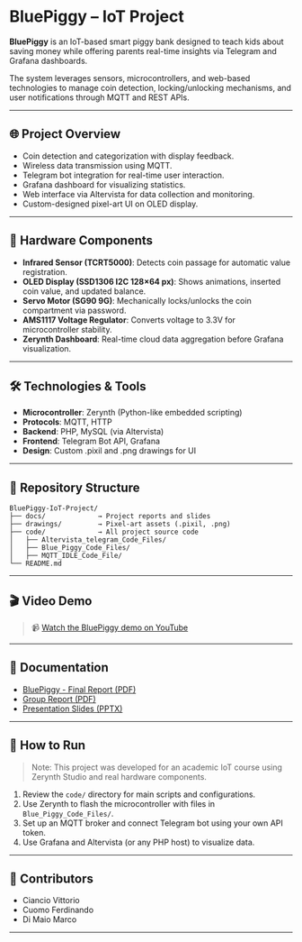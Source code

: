# BluePiggy – IoT Project

**BluePiggy** is an IoT-based smart piggy bank designed to teach kids about saving money while offering parents real-time insights via Telegram and Grafana dashboards.

The system leverages sensors, microcontrollers, and web-based technologies to manage coin detection, locking/unlocking mechanisms, and user notifications through MQTT and REST APIs.

---

## 🌐 Project Overview

- Coin detection and categorization with display feedback.
- Wireless data transmission using MQTT.
- Telegram bot integration for real-time user interaction.
- Grafana dashboard for visualizing statistics.
- Web interface via Altervista for data collection and monitoring.
- Custom-designed pixel-art UI on OLED display.

---

## 🔧 Hardware Components

- **Infrared Sensor (TCRT5000)**: Detects coin passage for automatic value registration.
- **OLED Display (SSD1306 I2C 128×64 px)**: Shows animations, inserted coin value, and updated balance.
- **Servo Motor (SG90 9G)**: Mechanically locks/unlocks the coin compartment via password.
- **AMS1117 Voltage Regulator**: Converts voltage to 3.3V for microcontroller stability.
- **Zerynth Dashboard**: Real-time cloud data aggregation before Grafana visualization.

---

## 🛠️ Technologies & Tools

- **Microcontroller**: Zerynth (Python-like embedded scripting)
- **Protocols**: MQTT, HTTP
- **Backend**: PHP, MySQL (via Altervista)
- **Frontend**: Telegram Bot API, Grafana
- **Design**: Custom .pixil and .png drawings for UI

---

## 📁 Repository Structure

```
BluePiggy-IoT-Project/
├── docs/             → Project reports and slides
├── drawings/         → Pixel-art assets (.pixil, .png)
├── code/             → All project source code
│   ├── Altervista_telegram_Code_Files/
│   ├── Blue_Piggy_Code_Files/
│   ├── MQTT_IDLE_Code_File/
└── README.md
```

---

## 🎬 Video Demo

> 📹 [Watch the BluePiggy demo on YouTube](https://www.youtube.com/watch?v=Uq52akpxfBY&ab_channel=BluePiggy)  

---

## 📄 Documentation

- [BluePiggy - Final Report (PDF)](docs/BluePiggy_relazione.pdf)
- [Group Report (PDF)](docs/Relazione_progetto_IoT_gruppo_18.pdf)
- [Presentation Slides (PPTX)](docs/BluePiggy_presentazione.pptx)

---

## 🚀 How to Run

> Note: This project was developed for an academic IoT course using Zerynth Studio and real hardware components.

1. Review the `code/` directory for main scripts and configurations.
2. Use Zerynth to flash the microcontroller with files in `Blue_Piggy_Code_Files/`.
3. Set up an MQTT broker and connect Telegram bot using your own API token.
4. Use Grafana and Altervista (or any PHP host) to visualize data.

---

## 👥 Contributors

- Ciancio Vittorio
- Cuomo Ferdinando
- Di Maio Marco

---